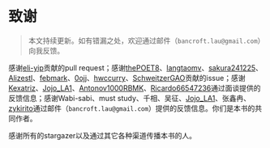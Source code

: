 # 致谢

> 本文持续更新。如有错漏之处，欢迎通过邮件（`bancroft.lau@gmail.com`）向我反馈。

感谢[eli-yip](https://github.com/eli-yip)贡献的pull request；感谢[thePOET8](https://github.com/thePOET8)、[langtaomv](https://github.com/langtaomv)、[sakura241225](https://github.com/sakura241225)、[Alizestl](https://github.com/Alizestl)、[febmark](https://github.com/febmark)、[0ojj](https://github.com/0ojj)、[hwccurry](https://github.com/hwccurry)、[SchweitzerGAO](https://github.com/SchweitzerGAO)贡献的issue；感谢[Kexatriz](https://github.com/Kexatriz)、[Jojo_LA1](https://twitter.com/Jojo_LA1)、[Antonov1000RBMK](https://twitter.com/Antonov1000RBMK)、[Ricardo66547236](https://twitter.com/Ricardo66547236)通过面谈提供的反馈信息；感谢Wabi-sabi、must study、千相、吴征、[Jojo_LA1](https://twitter.com/Jojo_LA1)、张鑫冉、[zykirito](https://github.com/zykirito)通过邮件（`bancroft.lau@gmail.com`）提供的反馈信息。你们是本书的共同作者。

感谢所有的stargazer以及通过其它各种渠道传播本书的人。
